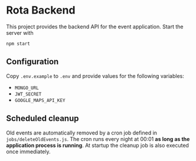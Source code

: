 # Rota Backend

This project provides the backend API for the event application. Start the server with

```
npm start
```
## Configuration

Copy `.env.example` to `.env` and provide values for the following variables:

- `MONGO_URL`
- `JWT_SECRET`
- `GOOGLE_MAPS_API_KEY`

## Scheduled cleanup

Old events are automatically removed by a cron job defined in `jobs/deleteOldEvents.js`.
The cron runs every night at 00:01 **as long as the application process is running**.
At startup the cleanup job is also executed once immediately.


